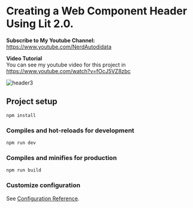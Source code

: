 # Creating a Web Component Header Using Lit 2.0.

<b>Subscribe to My Youtube Channel:</b><br>
https://www.youtube.com/NerdAutodidata

<b>Video Tutorial</b><br>
You can see my youtube video for this project in<br>
https://www.youtube.com/watch?v=fOcJ5VZ8zbc

![header3](https://user-images.githubusercontent.com/35077695/151462146-ed06d8b4-bbef-4023-8b97-409f1c8f434d.PNG)

## Project setup
```
npm install
```

### Compiles and hot-reloads for development
```
npm run dev
```

### Compiles and minifies for production
```
npm run build
```

### Customize configuration
See [Configuration Reference](https://lit.dev/docs/).
